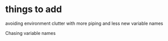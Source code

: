# things to add

avoiding environment clutter with more piping and less new variable names



Chasing variable names

